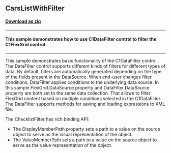 ## CarsListWithFilter
#### [Download as zip](https://minhaskamal.github.io/DownGit/#/home?url=https://github.com/GrapeCity/ComponentOne-WinForms-Samples/tree/master/NetFramework\DataFilter\CS\CarsListWithFilter)
____
#### This sample demonstrates how to use C1DataFilter control to filter the C1FlexGrid control. 
____
This sample demonstrates basic functionality of the C1DataFilter control.
The DataFilter control supports different kinds of filters for different types of data.
By default, filters are automatically generated depending on the type of the fields present in the DataSource.
When end-user changes filter conditions, DataFilter applies conditions to the underlying data source.
In this sample FlexGrid.DataSource property and DataFilter.DataSource property are both set to the same data collection. That allows to filter FlexGrid content based on multiple conditions selected in the C1DataFilter.
The DataFilter supports methods for saving and loading expressions to XML file.

The ChecklistFilter has rich binding API:

* The DisplayMemberPath property sets a path to a value on the source object to serve as the visual representation of the object.
* The ValueMemberPath sets a path to a value on the source object to serve as the value representation of the object.
